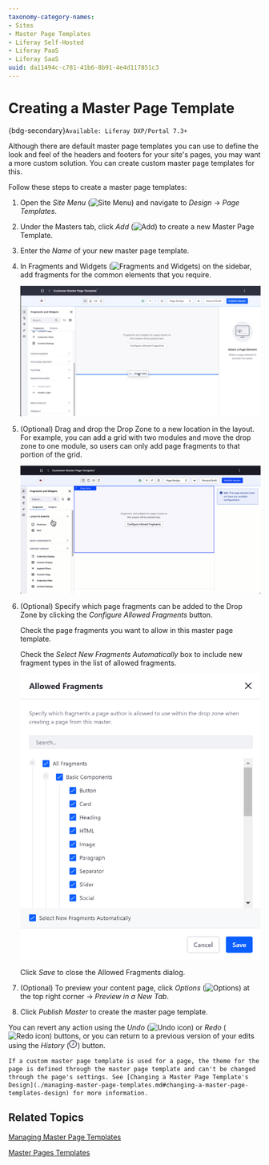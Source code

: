 ```yaml
---
taxonomy-category-names:
- Sites
- Master Page Templates
- Liferay Self-Hosted
- Liferay PaaS
- Liferay SaaS
uuid: da11494c-c781-41b6-8b91-4e4d117851c3
---
```

# Creating a Master Page Template

{bdg-secondary}`Available: Liferay DXP/Portal 7.3+`

Although there are default master page templates you can use to define the look and feel of the headers and footers for your site's pages, you may want a more custom solution. You can create custom master page templates for this.

Follow these steps to create a master page templates:

1. Open the *Site Menu* (![Site Menu](../../../images/icon-product-menu.png)) and navigate to *Design* &rarr; *Page Templates*.

1. Under the Masters tab, click *Add* (![Add](../../../images/icon-add.png))  to create a new Master Page Template.

1. Enter the *Name* of your new master page template.

1. In Fragments and Widgets (![Fragments and Widgets](../../../images/icon-add-widget.png)) on the sidebar, add fragments for the common elements that you require.

   ![Add the master page template's common elements from the footers and navigation bars sections.](./creating-a-master-page-template/images/01.png)

1. (Optional) Drag and drop the Drop Zone to a new location in the layout. For example, you can add a grid with two modules and move the drop zone to one module, so users can only add page fragments to that portion of the grid.

   ![You can move the Drop Zone to control where users can add page fragments.](./creating-a-master-page-template/images/02.gif)

1. (Optional) Specify which page fragments can be added to the Drop Zone by clicking the *Configure Allowed Fragments* button.

   Check the page fragments you want to allow in this master page template.

   Check the *Select New Fragments Automatically* box to include new fragment types in the list of allowed fragments.

   ![Check and uncheck fragments from the allowed fragments dialog to specify whether they can be added to a page that uses this master page template.](./creating-a-master-page-template/images/03.png)

   Click *Save* to close the Allowed Fragments dialog.

1. (Optional) To preview your content page, click *Options* (![Options](../../../images/icon-options.png)) at the top right corner &rarr; *Preview in a New Tab*.

1. Click *Publish Master* to create the master page template.

You can revert any action using the *Undo* (![Undo icon](../../../images/icon-undo.png)) or *Redo* (![Redo icon](../../../images/icon-redo.png)) buttons, or you can return to a previous version of your edits using the *History* (![History icon](../../../images/icon-time.png)) button.

```{note}
If a custom master page template is used for a page, the theme for the page is defined through the master page template and can't be changed through the page's settings. See [Changing a Master Page Template's Design](./managing-master-page-templates.md#changing-a-master-page-templates-design) for more information.
```

## Related Topics

[Managing Master Page Templates](./managing-master-page-templates.md)

[Master Pages Templates](./master-page-templates.md)
